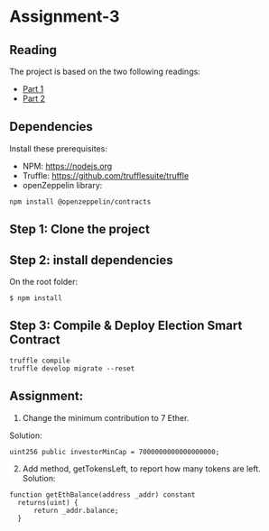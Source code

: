 # Assignment-3

## Reading
The project is based on the two following readings:
- [Part 1](https://medium.com/crowdbotics/how-to-build-a-simple-capped-crowdsale-token-using-openzeppelin-library-part-1-2789ec642308)
- [Part 2](https://blog.crowdbotics.com/how-to-build-a-simple-capped-crowdsale-token-using-openzeppelin-library-part-2/)

## Dependencies
Install these prerequisites:
- NPM: https://nodejs.org
- Truffle: https://github.com/trufflesuite/truffle
- openZeppelin library:
```
npm install @openzeppelin/contracts
```

## Step 1: Clone the project

## Step 2: install dependencies
On the root folder:
```
$ npm install
```
## Step 3: Compile & Deploy Election Smart Contract
```
truffle compile 
truffle develop migrate --reset
```

## Assignment:
1) Change the minimum contribution to 7 Ether.

Solution:
```
uint256 public investorMinCap = 7000000000000000000;
```

2) Add method, getTokensLeft, to report how many tokens are left. 
Solution:
```
function getEthBalance(address _addr) constant
  returns(uint) {
      return _addr.balance;
  }
```
